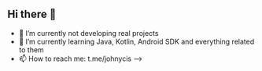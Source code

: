## Hi there 👋


- 🔭 I’m currently not developing real projects
- 🌱 I’m currently learning Java, Kotlin, Android SDK and everything related to them
- 📫 How to reach me: t.me/johnycis
-->
